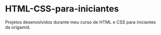 # HTML-CSS-para-iniciantes
Projetos desenvolvidos durante meu curso de HTML e CSS para iniciantes da origamid.
